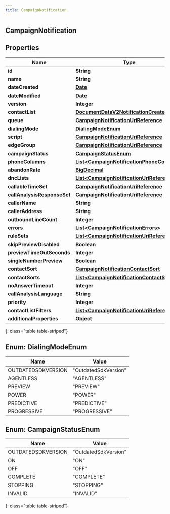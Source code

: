 ```yaml
---
title: CampaignNotification
---
```

## CampaignNotification


## Properties

| Name | Type | Description | Notes |
| ------------ | ------------- | ------------- | ------------- |
| **id** | **String** |  |  [optional] |
| **name** | **String** |  |  [optional] |
| **dateCreated** | [**Date**](Date.html) |  |  [optional] |
| **dateModified** | [**Date**](Date.html) |  |  [optional] |
| **version** | **Integer** |  |  [optional] |
| **contactList** | [**DocumentDataV2NotificationCreatedBy**](DocumentDataV2NotificationCreatedBy.html) |  |  [optional] |
| **queue** | [**CampaignNotificationUriReference**](CampaignNotificationUriReference.html) |  |  [optional] |
| **dialingMode** | [**DialingModeEnum**](#DialingModeEnum) |  |  [optional] |
| **script** | [**CampaignNotificationUriReference**](CampaignNotificationUriReference.html) |  |  [optional] |
| **edgeGroup** | [**CampaignNotificationUriReference**](CampaignNotificationUriReference.html) |  |  [optional] |
| **campaignStatus** | [**CampaignStatusEnum**](#CampaignStatusEnum) |  |  [optional] |
| **phoneColumns** | [**List&lt;CampaignNotificationPhoneColumns&gt;**](CampaignNotificationPhoneColumns.html) |  |  [optional] |
| **abandonRate** | [**BigDecimal**](BigDecimal.html) |  |  [optional] |
| **dncLists** | [**List&lt;CampaignNotificationUriReference&gt;**](CampaignNotificationUriReference.html) |  |  [optional] |
| **callableTimeSet** | [**CampaignNotificationUriReference**](CampaignNotificationUriReference.html) |  |  [optional] |
| **callAnalysisResponseSet** | [**CampaignNotificationUriReference**](CampaignNotificationUriReference.html) |  |  [optional] |
| **callerName** | **String** |  |  [optional] |
| **callerAddress** | **String** |  |  [optional] |
| **outboundLineCount** | **Integer** |  |  [optional] |
| **errors** | [**List&lt;CampaignNotificationErrors&gt;**](CampaignNotificationErrors.html) |  |  [optional] |
| **ruleSets** | [**List&lt;CampaignNotificationUriReference&gt;**](CampaignNotificationUriReference.html) |  |  [optional] |
| **skipPreviewDisabled** | **Boolean** |  |  [optional] |
| **previewTimeOutSeconds** | **Integer** |  |  [optional] |
| **singleNumberPreview** | **Boolean** |  |  [optional] |
| **contactSort** | [**CampaignNotificationContactSort**](CampaignNotificationContactSort.html) |  |  [optional] |
| **contactSorts** | [**List&lt;CampaignNotificationContactSort&gt;**](CampaignNotificationContactSort.html) |  |  [optional] |
| **noAnswerTimeout** | **Integer** |  |  [optional] |
| **callAnalysisLanguage** | **String** |  |  [optional] |
| **priority** | **Integer** |  |  [optional] |
| **contactListFilters** | [**List&lt;CampaignNotificationUriReference&gt;**](CampaignNotificationUriReference.html) |  |  [optional] |
| **additionalProperties** | **Object** |  |  [optional] |
{: class="table table-striped"}


<a name="DialingModeEnum"></a>

## Enum: DialingModeEnum

| Name | Value |
| ---- | ----- |
| OUTDATEDSDKVERSION | &quot;OutdatedSdkVersion&quot; |
| AGENTLESS | &quot;AGENTLESS&quot; |
| PREVIEW | &quot;PREVIEW&quot; |
| POWER | &quot;POWER&quot; |
| PREDICTIVE | &quot;PREDICTIVE&quot; |
| PROGRESSIVE | &quot;PROGRESSIVE&quot; |


<a name="CampaignStatusEnum"></a>

## Enum: CampaignStatusEnum

| Name | Value |
| ---- | ----- |
| OUTDATEDSDKVERSION | &quot;OutdatedSdkVersion&quot; |
| ON | &quot;ON&quot; |
| OFF | &quot;OFF&quot; |
| COMPLETE | &quot;COMPLETE&quot; |
| STOPPING | &quot;STOPPING&quot; |
| INVALID | &quot;INVALID&quot; |
{: class="table table-striped"}


